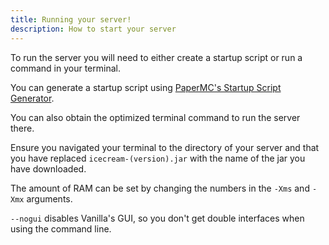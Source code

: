 ```yaml
---
title: Running your server!
description: How to start your server
---
```


To run the server you will need to either create a startup script or run a command in your terminal.

You can generate a startup script using [PaperMC's Startup Script Generator](https://docs.papermc.io/misc/tools/start-script-gen).

You can also obtain the optimized terminal command to run the server there.

Ensure you navigated your terminal to the directory of your server and that you have replaced `icecream-(version).jar` with the name of the jar you have downloaded.

The amount of RAM can be set by changing the numbers in the `-Xms` and `-Xmx` arguments.

`--nogui` disables Vanilla's GUI, so you don't get double interfaces when using the command line.
